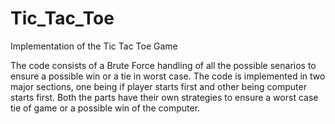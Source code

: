 # Tic_Tac_Toe
Implementation of the Tic Tac Toe Game

The code consists of a Brute Force handling of all the possible senarios to ensure a possible win or a tie in worst case.
The code is implemented in two major sections, one being if player starts first and other being computer starts first.
Both the parts have their own strategies to ensure a worst case tie of game or a possible win of the computer.
